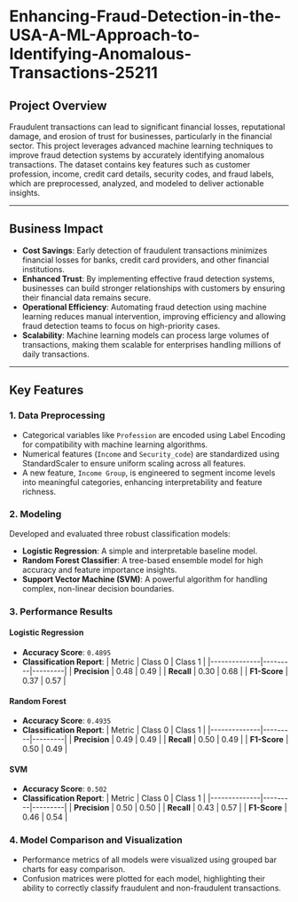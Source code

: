 # Enhancing-Fraud-Detection-in-the-USA-A-ML-Approach-to-Identifying-Anomalous-Transactions-25211
## **Project Overview**
Fraudulent transactions can lead to significant financial losses, reputational damage, and erosion of trust for businesses, particularly in the financial sector. This project leverages advanced machine learning techniques to improve fraud detection systems by accurately identifying anomalous transactions. The dataset contains key features such as customer profession, income, credit card details, security codes, and fraud labels, which are preprocessed, analyzed, and modeled to deliver actionable insights.

---

## **Business Impact**
- **Cost Savings**: Early detection of fraudulent transactions minimizes financial losses for banks, credit card providers, and other financial institutions.
- **Enhanced Trust**: By implementing effective fraud detection systems, businesses can build stronger relationships with customers by ensuring their financial data remains secure.
- **Operational Efficiency**: Automating fraud detection using machine learning reduces manual intervention, improving efficiency and allowing fraud detection teams to focus on high-priority cases.
- **Scalability**: Machine learning models can process large volumes of transactions, making them scalable for enterprises handling millions of daily transactions.

---

## **Key Features**

### **1. Data Preprocessing**
- Categorical variables like `Profession` are encoded using Label Encoding for compatibility with machine learning algorithms.
- Numerical features (`Income` and `Security_code`) are standardized using StandardScaler to ensure uniform scaling across all features.
- A new feature, `Income Group`, is engineered to segment income levels into meaningful categories, enhancing interpretability and feature richness.

### **2. Modeling**
Developed and evaluated three robust classification models:
- **Logistic Regression**: A simple and interpretable baseline model.
- **Random Forest Classifier**: A tree-based ensemble model for high accuracy and feature importance insights.
- **Support Vector Machine (SVM)**: A powerful algorithm for handling complex, non-linear decision boundaries.

### **3. Performance Results**

#### **Logistic Regression**
- **Accuracy Score**: `0.4895`
- **Classification Report**:
  | Metric       | Class 0 | Class 1 |
  |--------------|---------|---------|
  | **Precision** | 0.48    | 0.49    |
  | **Recall**    | 0.30    | 0.68    |
  | **F1-Score**  | 0.37    | 0.57    |

#### **Random Forest**
- **Accuracy Score**: `0.4935`
- **Classification Report**:
  | Metric       | Class 0 | Class 1 |
  |--------------|---------|---------|
  | **Precision** | 0.49    | 0.49    |
  | **Recall**    | 0.50    | 0.49    |
  | **F1-Score**  | 0.50    | 0.49    |

#### **SVM**
- **Accuracy Score**: `0.502`
- **Classification Report**:
  | Metric       | Class 0 | Class 1 |
  |--------------|---------|---------|
  | **Precision** | 0.50    | 0.50    |
  | **Recall**    | 0.43    | 0.57    |
  | **F1-Score**  | 0.46    | 0.54    |

### **4. Model Comparison and Visualization**
- Performance metrics of all models were visualized using grouped bar charts for easy comparison.
- Confusion matrices were plotted for each model, highlighting their ability to correctly classify fraudulent and non-fraudulent transactions.


